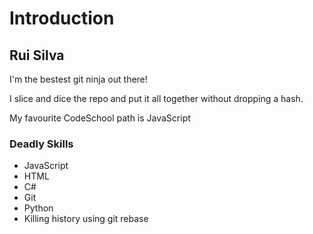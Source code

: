 # Introduction

## Rui Silva

I'm the bestest git ninja out there!

I slice and dice the repo and put it all together without dropping a hash.

My favourite CodeSchool path is JavaScript

### Deadly Skills

* JavaScript
* HTML
* C#
* Git
* Python
* Killing history using git rebase
